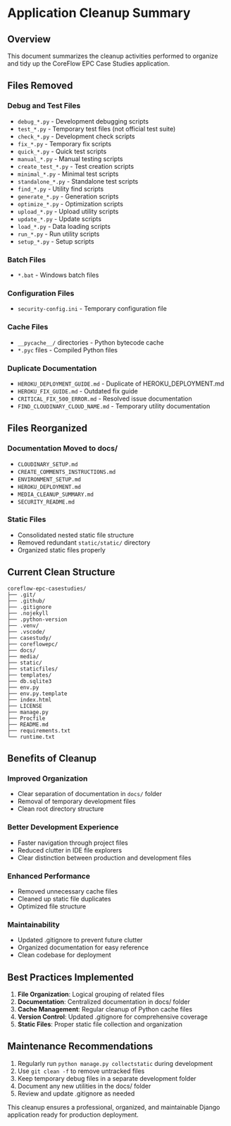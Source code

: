 # Application Cleanup Summary

## Overview
This document summarizes the cleanup activities performed to organize and tidy up the CoreFlow EPC Case Studies application.

## Files Removed

### Debug and Test Files
- `debug_*.py` - Development debugging scripts
- `test_*.py` - Temporary test files (not official test suite)
- `check_*.py` - Development check scripts
- `fix_*.py` - Temporary fix scripts
- `quick_*.py` - Quick test scripts
- `manual_*.py` - Manual testing scripts
- `create_test_*.py` - Test creation scripts
- `minimal_*.py` - Minimal test scripts
- `standalone_*.py` - Standalone test scripts
- `find_*.py` - Utility find scripts
- `generate_*.py` - Generation scripts
- `optimize_*.py` - Optimization scripts
- `upload_*.py` - Upload utility scripts
- `update_*.py` - Update scripts
- `load_*.py` - Data loading scripts
- `run_*.py` - Run utility scripts
- `setup_*.py` - Setup scripts

### Batch Files
- `*.bat` - Windows batch files

### Configuration Files
- `security-config.ini` - Temporary configuration file

### Cache Files
- `__pycache__/` directories - Python bytecode cache
- `*.pyc` files - Compiled Python files

### Duplicate Documentation
- `HEROKU_DEPLOYMENT_GUIDE.md` - Duplicate of HEROKU_DEPLOYMENT.md
- `HEROKU_FIX_GUIDE.md` - Outdated fix guide
- `CRITICAL_FIX_500_ERROR.md` - Resolved issue documentation
- `FIND_CLOUDINARY_CLOUD_NAME.md` - Temporary utility documentation

## Files Reorganized

### Documentation Moved to docs/
- `CLOUDINARY_SETUP.md`
- `CREATE_COMMENTS_INSTRUCTIONS.md`
- `ENVIRONMENT_SETUP.md`
- `HEROKU_DEPLOYMENT.md`
- `MEDIA_CLEANUP_SUMMARY.md`
- `SECURITY_README.md`

### Static Files
- Consolidated nested static file structure
- Removed redundant `static/static/` directory
- Organized static files properly

## Current Clean Structure

```
coreflow-epc-casestudies/
├── .git/
├── .github/
├── .gitignore
├── .nojekyll
├── .python-version
├── .venv/
├── .vscode/
├── casestudy/
├── coreflowepc/
├── docs/
├── media/
├── static/
├── staticfiles/
├── templates/
├── db.sqlite3
├── env.py
├── env.py.template
├── index.html
├── LICENSE
├── manage.py
├── Procfile
├── README.md
├── requirements.txt
└── runtime.txt
```

## Benefits of Cleanup

### Improved Organization
- Clear separation of documentation in `docs/` folder
- Removal of temporary development files
- Clean root directory structure

### Better Development Experience
- Faster navigation through project files
- Reduced clutter in IDE file explorers
- Clear distinction between production and development files

### Enhanced Performance
- Removed unnecessary cache files
- Cleaned up static file duplicates
- Optimized file structure

### Maintainability
- Updated .gitignore to prevent future clutter
- Organized documentation for easy reference
- Clean codebase for deployment

## Best Practices Implemented

1. **File Organization**: Logical grouping of related files
2. **Documentation**: Centralized documentation in docs/ folder
3. **Cache Management**: Regular cleanup of Python cache files
4. **Version Control**: Updated .gitignore for comprehensive coverage
5. **Static Files**: Proper static file collection and organization

## Maintenance Recommendations

1. Regularly run `python manage.py collectstatic` during development
2. Use `git clean -f` to remove untracked files
3. Keep temporary debug files in a separate development folder
4. Document any new utilities in the docs/ folder
5. Review and update .gitignore as needed

This cleanup ensures a professional, organized, and maintainable Django application ready for production deployment.
